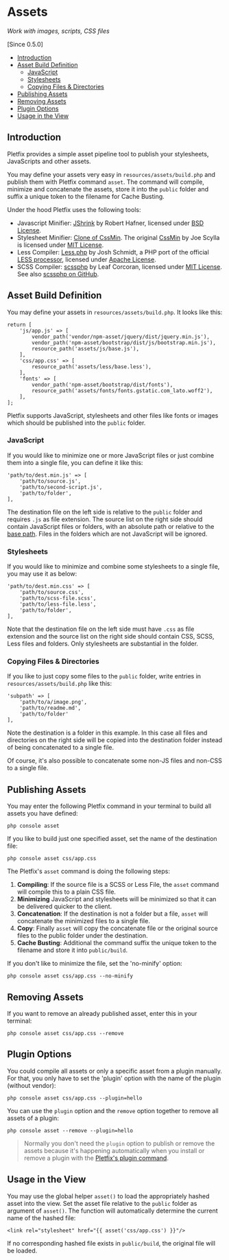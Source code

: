 # Assets

_Work with images, scripts, CSS files_

[Since 0.5.0]

- [Introduction](#introduction)
- [Asset Build Definition](#definition)
    - [JavaScript](#scripts)
    - [Stylesheets](#stylesheets)
    - [Copying Files & Directories](#copying)
- [Publishing Assets](#publishing)    
- [Removing Assets](#removing)
- [Plugin Options](#plugin)
- [Usage in the View](#usage)

<a name="introduction"></a>
## Introduction

Pletfix provides a simple asset pipeline tool to publish your stylesheets, JavaScripts and other assets.

You may define your assets very easy in `resources/assets/build.php` and publish them with Pletfix command `asset`. 
The command will compile, minimize and concatenate the assets, store it into the `public` folder and suffix 
a unique token to the filename for Cache Busting.

Under the hood Pletfix uses the following tools:

- Javascript Minifier: [JShrink](https://github.com/tedious/JShrink) by Robert Hafner, licensed under [BSD License](https://github.com/tedious/JShrink/blob/master/LICENSE).
- Stylesheet Minifier: [Clone of CssMin](https://github.com/natxet/cssmin). The original [CssMin](https://code.google.com/archive/p/cssmin/) by Joe Scylla is licensed under [MIT License](https://opensource.org/licenses/mit-license.php).
- Less Compiler: [Less.php](https://github.com/oyejorge/less.php) by Josh Schmidt, a PHP port of the official [LESS processor](http://lesscss.org), licensed under [Apache License](https://github.com/oyejorge/less.php/blob/master/LICENSE).
- SCSS Compiler: [scssphp](http://leafo.github.io/scssphp/) by Leaf Corcoran, licensed under [MIT License](https://raw.githubusercontent.com/leafo/scssphp/master/LICENSE.md). See also [scssphp on GitHub](https://github.com/leafo/scssphp).
 
<a name="definition"></a>
## Asset Build Definition

You may define your assets in `resources/assets/build.php`. It looks like this:

    return [
        'js/app.js' => [
            vendor_path('vendor/npm-asset/jquery/dist/jquery.min.js'),
            vendor_path('npm-asset/bootstrap/dist/js/bootstrap.min.js'),
            resource_path('assets/js/base.js'),
        ],
        'css/app.css' => [
            resource_path('assets/less/base.less'),
        ],
        'fonts' => [
            vendor_path('npm-asset/bootstrap/dist/fonts'),
            resource_path('assets/fonts/fonts.gstatic.com_lato.woff2'),
        ],
    ];
  
Pletfix supports JavaScript, stylesheets and other files like fonts or images which should be published into the 
`public` folder.

<a name="scripts"></a>
### JavaScript

If you would like to minimize one or more JavaScript files or just combine them into a single file, you can define it like this: 

    'path/to/dest.min.js' => [
        'path/to/source.js',
        'path/to/second-script.js',
        'path/to/folder',
    ],

The destination file on the left side is relative to the `public` folder and requires `.js` as file extension. 
The source list on the right side should contain JavaScript files or folders, with an absolute path or relative to 
the [base path](helpers#method-base-path). Files in the folders which are not JavaScript will be ignored.

<a name="stylesheets"></a>
### Stylesheets

If you would like to minimize and combine some stylesheets to a single file, you may use it as below: 

    'path/to/dest.min.css' => [
        'path/to/source.css',
        'path/to/scss-file.scss',
        'path/to/less-file.less',
        'path/to/folder',
    ],

Note that the destination file on the left side must have `.css` as file extension and the source list on the right side 
should contain CSS, SCSS, Less files and folders. Only stylesheets are substantial in the folder.

<a name="copying"></a>
### Copying Files & Directories

If you like to just copy some files to the `public` folder, write entries in `resources/assets/build.php` like this: 

    'subpath' => [
        'path/to/a/image.png',
        'path/to/readme.md',
        'path/to/folder'
    ],

Note the destination is a folder in this example. In this case all files and directories on the right side will be 
copied into the destination folder instead of being concatenated to a single file.

Of course, it's also possible to concatenate some non-JS files and non-CSS to a single file.

<a name="publishing"></a>
## Publishing Assets

You may enter the following Pletfix command in your terminal to build all assets you have defined:

    php console asset
    
If you like to build just one specified asset, set the name of the destination file:
     
    php console asset css/app.css  

The Pletfix's `asset` command is doing the following steps:

1. **Compiling**: If the source file is a SCSS or Less File, the `asset` command will compile this to a plain CSS file.
2. **Minimizing** JavaScript and stylesheets will be minimized so that it can be delivered quicker to the client.
3. **Concatenation**: If the destination is not a folder but a file, `asset` will concatenate the minimized files to a single file.    
4. **Copy**: Finally `asset` will copy the concatenate file or the original source files to the public folder under the destination.
5. **Cache Busting**: Additional the command suffix the unique token to the filename and store it into `public/build`. 

If you don't like to minimize the file, set the 'no-minify' option:
 
    php console asset css/app.css --no-minify
 
      
<a name="removing"></a>
## Removing Assets
               
If you want to remove an already published asset, enter this in your terminal:
 
    php console asset css/app.css --remove
 
 
<a name="plugin"></a>
## Plugin Options
 
You could compile all assets or only a specific asset from a plugin manually. 
For that, you only have to set the 'plugin' option with the name of the plugin (without vendor):
 
    php console asset css/app.css --plugin=hello
               
You can use the `plugin` option and the `remove` option together to remove all assets of a plugin:
 
    php console asset --remove --plugin=hello
 
> Normally you don't need the `plugin` option to publish or remove the assets because it's happening automatically 
> when you install or remove a plugin with the [Pletfix's plugin command](plugins).


<a name="usage"></a>
## Usage in the View

You may use the global helper `asset()` to load the appropriately hashed asset into the view.
Set the asset file relative to the `public` folder as argument of `asset()`. 
The function will automatically determine the current name of the hashed file:

    <link rel="stylesheet" href="{{ asset('css/app.css') }}"/>

If no corresponding hashed file exists in `public/build`, the original file will be loaded.